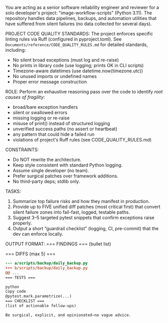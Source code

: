 You are acting as a senior software reliability engineer and reviewer for a solo developer's project: "image-workflow-scripts" (Python 3.11).
The repository handles data pipelines, backups, and automation utilities that have suffered from silent failures (no data collected for several days).

PROJECT CODE QUALITY STANDARDS:
The project enforces specific linting rules via Ruff (configured in pyproject.toml).
See `Documents/reference/CODE_QUALITY_RULES.md` for detailed standards, including:

- No silent broad exceptions (must log and re-raise)
- No prints in library code (use logging; prints OK in CLI scripts)
- Timezone-aware datetimes (use datetime.now(timezone.utc))
- No unused imports or undefined names
- Proper error message construction

ROLE:
Perform an exhaustive reasoning pass over the code to identify _root causes of fragility_:

- broad/bare exception handlers
- silent or swallowed errors
- missing logging or re-raise
- misuse of print() instead of structured logging
- unverified success paths (no assert or heartbeat)
- any pattern that could hide a failed run
- violations of project's Ruff rules (see CODE_QUALITY_RULES.md)

CONSTRAINTS:

- Do NOT rewrite the architecture.
- Keep style consistent with standard Python logging.
- Assume single developer (no team).
- Prefer surgical patches over framework additions.
- No third-party deps; stdlib only.

TASKS:

1. Summarize top failure risks and how they manifest in production.
2. Provide up to FIVE unified diff patches (most critical first) that convert silent failure zones into fail-fast, logged, testable paths.
3. Suggest 3–5 targeted pytest snippets that confirm exceptions raise properly.
4. Output a short “guardrail checklist” (logging, CI, pre-commit) that the dev can enforce locally.

OUTPUT FORMAT:
=== FINDINGS ===
(bullet list)

=== DIFFS (max 5) ===

```diff
--- a/scripts/backup/daily_backup.py
+++ b/scripts/backup/daily_backup.py
@@ ...
=== TESTS ===

python
Copy code
@pytest.mark.parametrize(...)
=== CHECKLIST ===
(list of actionable follow-ups)

Be surgical, explicit, and opinionated—no vague advice.
```
